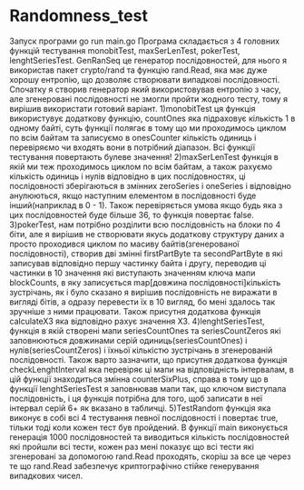 # Randomness_test
Запуск програми go run main.go
Програма складається з 4 головних функцій тестування monobitTest, maxSerLenTest, pokerTest, lenghtSeriesTest.
GenRanSeq це генератор послідовностей, для нього я використав пакет crypto/rand та функцію rand.Read, яка має дуже хорошу ентропію, що дозволяє створювати випадкові послідовності. Спочатку я створив генератор який використовував ентропію з часу, але згенеровані послідовності не змогли пройти жодного тесту, тому я вирішив використати готовий варіант.
1)monobitTest ця функція використувує додаткову функцію, countOnes яка підраховує кількість 1 в одному байті, суть функції полягає в тому що ми проходимось циклом по всім байтам та записуємо в onesCounter кількість одиниць і перевіряємо чи входять вони в потрібний діапазон. Всі функції тестування повертають булеве значення!
2)maxSerLenTest функція в якій ми теж проходимось циклом по всім байтам, а також рахуємо кількість одиниць і нулів відповідно в цих послідовностях, ці послідовності зберігаються в змінних zeroSeries і oneSeries і відповідно анулюються, якщо наступним елементом в послідовності буде інший(наприклад в 0 - 1). Також перевіряється умова якщо будь яка з цих послідовностей буде більше 36, то функція повертає false.
3)pokerTest, нам потрібно розділити всю послідовність на блоки по 4 біти, але я вирішив не створювати якусь додаткову структуру даних а просто проходився циклом по масиву байтів(згенерованої послідовності), створив дві змінні firstPartByte та secondPartByte в які записував відповідно першу частинку байта і другу, переводив ці частинки в 10 значення які виступають значенням ключа мапи blockCounts, в яку записується map[довжина послідовності]кількість зустрічань, як і було сказано я вирішив послідовність не виражати в вигляді бітів, а одразу перевести їх в 10 вигляд, бо мені здалось так зручніше з ними працювати. Також присутня додаткова функція calculateX3 яка відповідно рахує значення X3.
4)lenghtSeriesTest, функція в якій створені мапи seriesCountOnes та seriesCountZeros які заповнюються довжинами серій одиниць(seriesCountOnes) і нулів(seriesCountZeros) і їхньої кількістю зустрічань в згенерованій послідовності. Також варто зазначити, що присутня додаткова функція checkLenghtInterval яка перевіряє ці мапи на відповідність інтервалам, в цій функції знаходиться змінна counterSixPlus, справа в тому що в функції lenghtSeriesTest я заповнював мапи так, що ключом виступала послідовність, і ця функція  потрібна для того, щоб записати в неї інтервал серій 6+ як вказано в табличці. 
5)TestRandom функція яка виконує в собі всі 4 тестування певної послідовності і повертає true, тільки тоді коли кожен тест був пройдений.
В функції main виконується генерація 1000 послідовностей та виводиться кількість послідовностей які пройшли всі тести, кожен раз мені показує що всі тести які згенеровані за допомогою rand.Read проходять, скоріш за все це через те що rand.Read забезпечує криптографічно стійке генерування випадкових чисел.